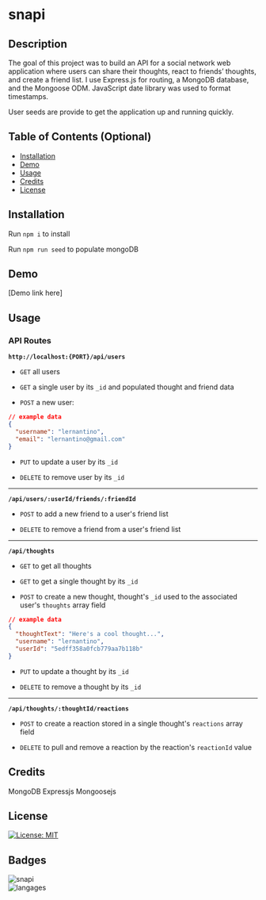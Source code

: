 # snapi

## Description

The goal of this project was to build an API for a social network web application where users can share their thoughts, react to friends’ thoughts, and create a friend list. I use Express.js for routing, a MongoDB database, and the Mongoose ODM. JavaScript date library was used to format timestamps.

User seeds are provide to get the application up and running quickly.

## Table of Contents (Optional)

- [Installation](#installation)
- [Demo](#demo)
- [Usage](#usage)
- [Credits](#credits)
- [License](#license)

## Installation

Run `npm i` to install

Run `npm run seed` to populate mongoDB


## Demo

[Demo link here]

## Usage


### API Routes

**`http://localhost:{PORT}/api/users`**

* `GET` all users

* `GET` a single user by its `_id` and populated thought and friend data

* `POST` a new user:

```json
// example data
{
  "username": "lernantino",
  "email": "lernantino@gmail.com"
}
```

* `PUT` to update a user by its `_id`

* `DELETE` to remove user by its `_id`

---

**`/api/users/:userId/friends/:friendId`**

* `POST` to add a new friend to a user's friend list

* `DELETE` to remove a friend from a user's friend list

---

**`/api/thoughts`**

* `GET` to get all thoughts

* `GET` to get a single thought by its `_id`

* `POST` to create a new thought, thought's `_id` used to the associated user's `thoughts` array field

```json
// example data
{
  "thoughtText": "Here's a cool thought...",
  "username": "lernantino",
  "userId": "5edff358a0fcb779aa7b118b"
}
```

* `PUT` to update a thought by its `_id`

* `DELETE` to remove a thought by its `_id`

---

**`/api/thoughts/:thoughtId/reactions`**

* `POST` to create a reaction stored in a single thought's `reactions` array field

* `DELETE` to pull and remove a reaction by the reaction's `reactionId` value


## Credits

MongoDB
Expressjs
Mongoosejs

## License

 [![License: MIT](https://img.shields.io/badge/License-MIT-yellow.svg)](https://opensource.org/licenses/MIT)


## Badges

![snapi](https://img.shields.io/github/languages/top/gnimelf/snapi)  
![langages](https://img.shields.io/github/languages/count/gnimelf/snapi)



